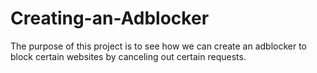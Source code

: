 # Creating-an-Adblocker

The purpose of this project is to see how we can create an adblocker to block certain websites by canceling out certain requests. 
